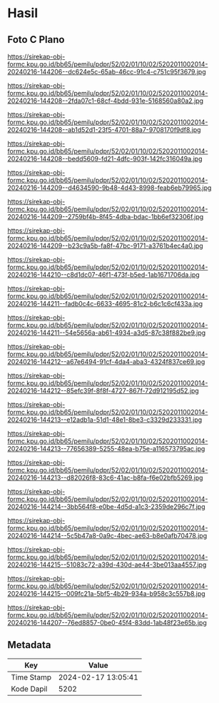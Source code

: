 # Hasil

## Foto C Plano

https://sirekap-obj-formc.kpu.go.id/bb65/pemilu/pdpr/52/02/01/10/02/5202011002014-20240216-144206--dc624e5c-65ab-46cc-91c4-c751c95f3679.jpg

https://sirekap-obj-formc.kpu.go.id/bb65/pemilu/pdpr/52/02/01/10/02/5202011002014-20240216-144208--2fda07c1-68cf-4bdd-931e-5168560a80a2.jpg

https://sirekap-obj-formc.kpu.go.id/bb65/pemilu/pdpr/52/02/01/10/02/5202011002014-20240216-144208--ab1d52d1-23f5-4701-88a7-9708170f9df8.jpg

https://sirekap-obj-formc.kpu.go.id/bb65/pemilu/pdpr/52/02/01/10/02/5202011002014-20240216-144208--bedd5609-fd21-4dfc-903f-142fc316049a.jpg

https://sirekap-obj-formc.kpu.go.id/bb65/pemilu/pdpr/52/02/01/10/02/5202011002014-20240216-144209--d4634590-9b48-4d43-8998-feab6eb79965.jpg

https://sirekap-obj-formc.kpu.go.id/bb65/pemilu/pdpr/52/02/01/10/02/5202011002014-20240216-144209--2759bf4b-8f45-4dba-bdac-1bb6ef32306f.jpg

https://sirekap-obj-formc.kpu.go.id/bb65/pemilu/pdpr/52/02/01/10/02/5202011002014-20240216-144209--b23c9a5b-fa8f-47bc-9171-a3761b4ec4a0.jpg

https://sirekap-obj-formc.kpu.go.id/bb65/pemilu/pdpr/52/02/01/10/02/5202011002014-20240216-144210--c8d1dc07-46f1-473f-b5ed-1ab1671706da.jpg

https://sirekap-obj-formc.kpu.go.id/bb65/pemilu/pdpr/52/02/01/10/02/5202011002014-20240216-144211--fadb0c4c-6633-4695-81c2-b6c1c6cf433a.jpg

https://sirekap-obj-formc.kpu.go.id/bb65/pemilu/pdpr/52/02/01/10/02/5202011002014-20240216-144211--54e5656a-ab61-4934-a3d5-87c38f882be9.jpg

https://sirekap-obj-formc.kpu.go.id/bb65/pemilu/pdpr/52/02/01/10/02/5202011002014-20240216-144212--a67e6494-91cf-4da4-aba3-4324f837ce69.jpg

https://sirekap-obj-formc.kpu.go.id/bb65/pemilu/pdpr/52/02/01/10/02/5202011002014-20240216-144212--85efc39f-8f8f-4727-867f-72d912195d52.jpg

https://sirekap-obj-formc.kpu.go.id/bb65/pemilu/pdpr/52/02/01/10/02/5202011002014-20240216-144213--e12adb1a-51d1-48e1-8be3-c3329d233331.jpg

https://sirekap-obj-formc.kpu.go.id/bb65/pemilu/pdpr/52/02/01/10/02/5202011002014-20240216-144213--77656389-5255-48ea-b75e-a116573795ac.jpg

https://sirekap-obj-formc.kpu.go.id/bb65/pemilu/pdpr/52/02/01/10/02/5202011002014-20240216-144213--d82026f8-83c6-41ac-b8fa-f6e02bfb5269.jpg

https://sirekap-obj-formc.kpu.go.id/bb65/pemilu/pdpr/52/02/01/10/02/5202011002014-20240216-144214--3bb564f8-e0be-4d5d-a1c3-2359de296c7f.jpg

https://sirekap-obj-formc.kpu.go.id/bb65/pemilu/pdpr/52/02/01/10/02/5202011002014-20240216-144214--5c5b47a8-0a9c-4bec-ae63-b8e0afb70478.jpg

https://sirekap-obj-formc.kpu.go.id/bb65/pemilu/pdpr/52/02/01/10/02/5202011002014-20240216-144215--51083c72-a39d-430d-ae44-3be013aa4557.jpg

https://sirekap-obj-formc.kpu.go.id/bb65/pemilu/pdpr/52/02/01/10/02/5202011002014-20240216-144215--009fc21a-5bf5-4b29-934a-b958c3c557b8.jpg

https://sirekap-obj-formc.kpu.go.id/bb65/pemilu/pdpr/52/02/01/10/02/5202011002014-20240216-144207--76ed8857-0be0-45f4-83dd-1ab48f23e65b.jpg


## Metadata

| Key        | Value               |
| ---------- | ------------------- |
| Time Stamp | 2024-02-17 13:05:41 |
| Kode Dapil | 5202                |



